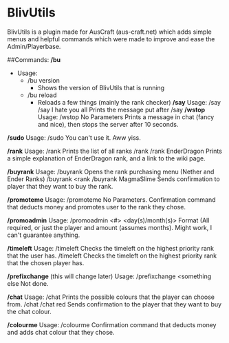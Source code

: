 BlivUtils
==================

BlivUtils is a plugin made for AusCraft (aus-craft.net) which adds simple menus and helpful commands
which were made to improve and ease the Admin/Playerbase.

##Commands:
**/bu**
* Usage:
    * /bu version
        * Shows the version of BlivUtils that is running
    * /bu reload
        * Reloads a few things (mainly the rank checker)
**/say**
Usage:
/say <message>
/say I hate you all
Prints the message put after /say
**/wstop**
Usage:
/wstop
No Parameters
Prints a message in chat (fancy and nice), then stops the server after 10 seconds.

**/sudo**
Usage:
/sudo
You can't use it.
Aww yiss.

**/rank**
Usage:
/rank
Prints the list of all ranks
/rank <rank>
/rank EnderDragon
Prints a simple explanation of EnderDragon rank, and a link to the wiki page.

**/buyrank**
Usage:
/buyrank
Opens the rank purchasing menu (Nether and Ender Ranks)
/buyrank <rank
/buyrank MagmaSlime
Sends confirmation to player that they want to buy the rank.

**/promoteme**
Usage:
/promoteme
No Parameters.
Confirmation command that deducts money and promotes user to the rank they chose.

**/promoadmin**
Usage:
/promoadmin <player> <#> <day(s)/month(s)>
Format (All required, or just the player and amount (assumes months). Might work, I can't guarantee anything.

**/timeleft**
Usage:
/timeleft
Checks the timeleft on the highest priority rank that the user has.
/timeleft <name>
Checks the timeleft on the highest priority rank that the chosen player has.

**/prefixchange** (this will change later)
Usage:
/prefixchange <something else
Not done.

**/chat**
Usage:
/chat
Prints the possible colours that the player can choose from.
/chat <colour>
/chat red
Sends confirmation to the player that they want to buy the chat colour.

**/colourme**
Usage:
/colourme
Confirmation command that deducts money and adds chat colour that they chose.
